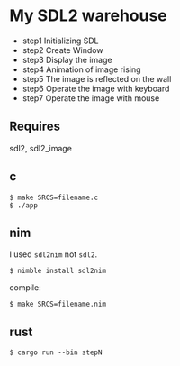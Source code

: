 # My SDL2 warehouse

- step1 Initializing SDL
- step2 Create Window
- step3 Display the image
- step4 Animation of image rising
- step5 The image is reflected on the wall
- step6 Operate the image with keyboard
- step7 Operate the image with mouse

## Requires

sdl2, sdl2_image

## c

```
$ make SRCS=filename.c
$ ./app
```

## nim

I used `sdl2nim` not `sdl2`.

```
$ nimble install sdl2nim
```

compile:

```
$ make SRCS=filename.nim
```

## rust

```
$ cargo run --bin stepN
```
